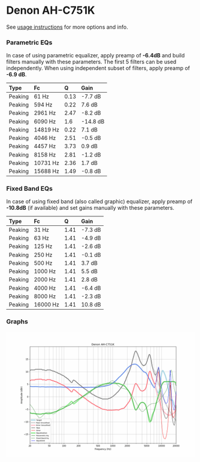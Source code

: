 # Denon AH-C751K
See [usage instructions](https://github.com/jaakkopasanen/AutoEq#usage) for more options and info.

### Parametric EQs
In case of using parametric equalizer, apply preamp of **-6.4dB** and build filters manually
with these parameters. The first 5 filters can be used independently.
When using independent subset of filters, apply preamp of **-6.9 dB**.

| Type    | Fc       |    Q | Gain     |
|:--------|:---------|:-----|:---------|
| Peaking | 61 Hz    | 0.13 | -7.7 dB  |
| Peaking | 594 Hz   | 0.22 | 7.6 dB   |
| Peaking | 2961 Hz  | 2.47 | -8.2 dB  |
| Peaking | 6090 Hz  | 1.6  | -14.8 dB |
| Peaking | 14819 Hz | 0.22 | 7.1 dB   |
| Peaking | 4046 Hz  | 2.51 | -0.5 dB  |
| Peaking | 4457 Hz  | 3.73 | 0.9 dB   |
| Peaking | 8158 Hz  | 2.81 | -1.2 dB  |
| Peaking | 10731 Hz | 2.36 | 1.7 dB   |
| Peaking | 15688 Hz | 1.49 | -0.8 dB  |

### Fixed Band EQs
In case of using fixed band (also called graphic) equalizer, apply preamp of **-10.8dB**
(if available) and set gains manually with these parameters.

| Type    | Fc       |    Q | Gain    |
|:--------|:---------|:-----|:--------|
| Peaking | 31 Hz    | 1.41 | -7.3 dB |
| Peaking | 63 Hz    | 1.41 | -4.9 dB |
| Peaking | 125 Hz   | 1.41 | -2.6 dB |
| Peaking | 250 Hz   | 1.41 | -0.1 dB |
| Peaking | 500 Hz   | 1.41 | 3.7 dB  |
| Peaking | 1000 Hz  | 1.41 | 5.5 dB  |
| Peaking | 2000 Hz  | 1.41 | 2.8 dB  |
| Peaking | 4000 Hz  | 1.41 | -6.4 dB |
| Peaking | 8000 Hz  | 1.41 | -2.3 dB |
| Peaking | 16000 Hz | 1.41 | 10.8 dB |

### Graphs
![](./Denon%20AH-C751K.png)